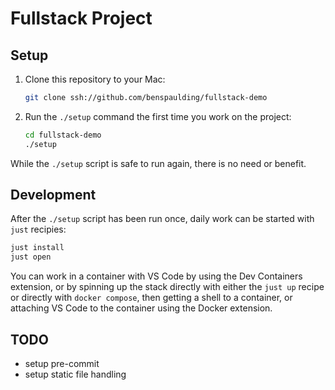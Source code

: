 # Fullstack Project

## Setup

1. Clone this repository to your Mac:

   ```sh
   git clone ssh://github.com/benspaulding/fullstack-demo
   ```

2. Run the `./setup` command the first time you work on the project:

   ```sh
   cd fullstack-demo
   ./setup
   ```

While the `./setup` script is safe to run again, there is no need or benefit.

## Development

After the `./setup` script has been run once, daily work can be started with `just`
recipies:

```sh
just install
just open
```

You can work in a container with VS Code by using the Dev Containers extension, or by
spinning up the stack directly with either the `just up` recipe or directly with
`docker compose`, then getting a shell to a container, or attaching VS Code to the
container using the Docker extension.

## TODO

- setup pre-commit
- setup static file handling
